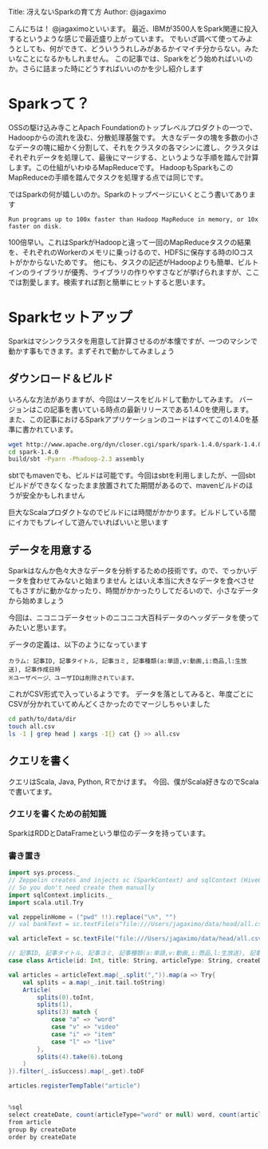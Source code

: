 Title: 冴えないSparkの育て方
Author: @jagaximo

こんにちは！ @jagaximoといいます。
最近、IBMが3500人をSpark関連に投入するというような感じで最近盛り上がっています。
でもいざ調べて使ってみようとしても、何ができて、どういううれしみがあるかイマイチ分からない。みたいなことになるかもしれません。
この記事では、Sparkをどう始めればいいのか。さらに詰まった時にどうすればいいのかを少し紹介します

Sparkって？
=========

OSSの駆け込み寺ことApach Foundationのトップレベルプロダクトの一つで、Hadoopからの流れを汲む、分散処理基盤です。
大きなデータの塊を多数の小さなデータの塊に細かく分割して、それをクラスタの各マシンに渡し、クラスタはそれぞれデータを処理して、最後にマージする、というような手順を踏んで計算します。この仕組がいわゆるMapReduceです。
HadoopもSparkもこのMapReduceの手順を踏んでタスクを処理する点では同じです。

ではSparkの何が嬉しいのか。Sparkのトップページにいくとこう書いてあります

```
Run programs up to 100x faster than Hadoop MapReduce in memory, or 10x faster on disk.
```

100倍早い。これはSparkがHadoopと違って一回のMapReduceタスクの結果を、それぞれのWorkerのメモリに乗っけるので、HDFSに保存する時のIOコストがかからないためです。
他にも、タスクの記述がHadoopよりも簡単、ビルトインのライブラリが優秀、ライブラリの作りやすさなどが挙げられますが、ここでは割愛します。検索すれば割と簡単にヒットすると思います。

Sparkセットアップ
================

Sparkはマシンクラスタを用意して計算させるのが本懐ですが、一つのマシンで動かす事もできます。まずそれで動かしてみましょう

## ダウンロード＆ビルド

いろんな方法がありますが、今回はソースをビルドして動かしてみます。
バージョンはこの記事を書いている時点の最新リリースである1.4.0を使用します。
また、この記事におけるSparkアプリケーションのコードはすべてこの1.4.0を基準に書かれています。

```bash
wget http://www.apache.org/dyn/closer.cgi/spark/spark-1.4.0/spark-1.4.0.tgz
cd spark-1.4.0
build/sbt -Pyarn -Phadoop-2.3 assembly
```
sbtでもmavenでも、ビルドは可能です。今回はsbtを利用しましたが、一回sbtビルドができなくなったまま放置されてた期間があるので、mavenビルドのほうが安全かもしれません

巨大なScalaプロダクトなのでビルドには時間がかかります。ビルドしている間にイカでもプレイして遊んでいればいいと思います

## データを用意する
Sparkはなんか色々大きなデータを分析するための技術です。ので、でっかいデータを食わせてみないと始まりません
とはいえ本当に大きなデータを食べさせてもさすがに動かなかったり、時間がかかったりしてだるいので、小さなデータから始めましょう

今回は、ニコニコデータセットのニコニコ大百科データのヘッダデータを使ってみたいと思います。

データの定義は、以下のようになっています

```
カラム: 記事ID, 記事タイトル, 記事ヨミ, 記事種類(a:単語,v:動画,i:商品,l:生放送), 記事作成日時
※ユーザページ、ユーザIDは削除されています。
```

これがCSV形式で入っているようです。
データを落としてみると、年度ごとにCSVが分かれていてめんどくさかったのでマージしちゃいました

```bash
cd path/to/data/dir
touch all.csv
ls -1 | grep head | xargs -I{} cat {} >> all.csv
```

## クエリを書く
クエリはScala, Java, Python, Rでかけます。
今回、僕がScala好きなのでScalaで書いてます。

### クエリを書くための前知識
SparkはRDDとDataFrameという単位のデータを持っています。



### 書き置き

```scala
import sys.process._
// Zeppelin creates and injects sc (SparkContext) and sqlContext (HiveContext or SqlContext)
// So you don't need create them manually
import sqlContext.implicits._
import scala.util.Try

val zeppelinHome = ("pwd" !!).replace("\n", "")
// val bankText = sc.textFile(s"file:///Users/jagaximo/data/head/all.csv")

val articleText = sc.textFile("file:///Users/jagaximo/data/head/all.csv")

// 記事ID, 記事タイトル, 記事ヨミ, 記事種類(a:単語,v:動画,i:商品,l:生放送), 記事作成日時
case class Article(id: Int, title: String, articleType: String, createDate: Long)

val articles = articleText.map(_.split(",")).map(a => Try{
    val splits = a.map(_.init.tail.toString)
    Article(
        splits(0).toInt,
        splits(1),
        splits(3) match {
            case "a" => "word"
            case "v" => "video"
            case "i" => "item"
            case "l" => "live"
        },
        splits(4).take(6).toLong
    )
}).filter(_.isSuccess).map(_.get).toDF

articles.registerTempTable("article")


%sql
select createDate, count(articleType="word" or null) word, count(articleType="video" or null) video, count(articleType="item" or null) item, count(articleType="live" or null) live
from article
group By createDate
order by createDate
```
